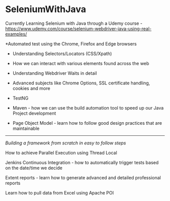 # SeleniumWithJava
Currently Learning Selenium with Java through a Udemy course - https://www.udemy.com/course/selenium-webdriver-java-using-real-examples/



*Automated test using the Chrome, Firefox and Edge browsers

- Understanding Selectors/Locators (CSS/Xpath)

- How we can interact with various elements found across the web

- Understanding Webdriver Waits in detail

- Advanced subjects like Chrome Options, SSL certificate handling, cookies and more

- TestNG

- Maven - how we can use the build automation tool to speed up our Java Project development

- Page Object Model - learn how to follow good design practices that are maintainable


------------------------------------------------------------------------------------------------

*Building a framework from scratch in easy to follow steps*

How to achieve Parallel Execution using Thread Local

Jenkins Continuous Integration - how to automatically trigger tests based on the date/time we decide

Extent reports - learn how to generate advanced and detailed professional reports

Learn how to pull data from Excel using Apache POI
